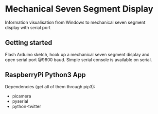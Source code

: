 # Mechanical Seven Segment Display
Information visualisation from Windows to mechanical seven segment display with serial port

## Getting started
Flash Arduino sketch, hook up a mechanical seven segment display and open serial port @9600 baud.
Simple serial console is available on serial.

## RaspberryPi Python3 App

Dependencies (get all of them through pip3):
 - picamera
 - pyserial
 - python-twitter
 